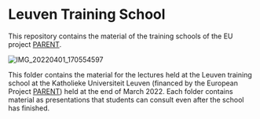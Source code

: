 # Leuven Training School

This repository contains the material of the training schools of the EU project [PARENT](https://parenth2020.com/).


![IMG_20220401_170554597](https://user-images.githubusercontent.com/121230066/209121448-320600fd-caad-4d51-98f8-10b91764cc40.jpg)


This folder contains the material for the lectures held at the Leuven training school at the Katholieke Universiteit Leuven (financed by the European Project [PARENT](https://parenth2020.com/)) held at the end of March 2022. Each folder contains material as presentations that students can consult even after the school has finished.
